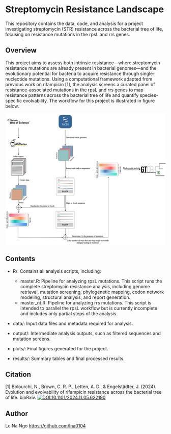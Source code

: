 # Streptomycin Resistance Landscape
This repository contains the data, code, and analysis for a project investigating streptomycin (STR) resistance across the bacterial tree of life, focusing on resistance mutations in the rpsL and rrs genes.

## Overview
This project aims to assess both intrinsic resistance—where streptomycin resistance mutations are already present in bacterial genomes—and the evolutionary potential for bacteria to acquire resistance through single-nucleotide mutations. Using a computational framework adapted from previous work on rifampicin [1], the analysis screens a curated panel of resistance-associated mutations in the rpsL and rrs genes to map resistance patterns across the bacterial tree of life and quantify species-specific evolvability. The workflow for this project is illustrated in figure below.

![The diagram of this project workflow](plots/Workflow.jpg)


## Contents

- R/: Contains all analysis scripts, including:

  - master.R: Pipeline for analyzing rpsL mutations. This script runs the complete streptomycin resistance analysis, including genome retrieval, mutation screening, phylogenetic mapping, codon network modeling, structural analysis, and report generation.
  - master_nt.R: Pipeline for analyzing rrs mutations. This script is intended to parallel the rpsL workflow but is currently incomplete and includes only partial steps of the analysis.
      
- data/: Input data files and metadata required for analysis.

- output/: Intermediate analysis outputs, such as filtered sequences and mutation screens.

- plots/: Final figures generated for the project.

- results/: Summary tables and final processed results.


## Citation

[1] Bolourchi, N., Brown, C. R. P., Letten, A. D., & Engelstädter, J. (2024). Evolution and evolvability of rifampicin resistance across the bacterial tree of life. bioRxiv. 
[![DOI:10.1101/2024.11.05.622190](https://zenodo.org/badge/DOI/10.1101/2024.11.05.622190.svg)](https://doi.org/10.1101/2024.11.05.622190)

## Author
Le Na Ngo <https://github.com/lna0104>




